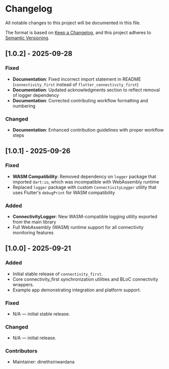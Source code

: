 # Changelog

All notable changes to this project will be documented in this file.

The format is based on [Keep a Changelog](https://keepachangelog.com/en/1.0.0/),
and this project adheres to [Semantic Versioning](https://semver.org/spec/v2.0.0.html).

## [1.0.2] - 2025-09-28

### Fixed
- **Documentation**: Fixed incorrect import statement in README (`connectivity_first` instead of `flutter_connectivity_first`)
- **Documentation**: Updated acknowledgments section to reflect removal of logger dependency
- **Documentation**: Corrected contributing workflow formatting and numbering

### Changed
- **Documentation**: Enhanced contribution guidelines with proper workflow steps

## [1.0.1] - 2025-09-26

### Fixed
- **WASM Compatibility**: Removed dependency on `logger` package that imported `dart:io`, which was incompatible with WebAssembly runtime
- Replaced `logger` package with custom `ConnectivityLogger` utility that uses Flutter's `debugPrint` for WASM compatibility

### Added
- **ConnectivityLogger**: New WASM-compatible logging utility exported from the main library
- Full WebAssembly (WASM) runtime support for all connectivity monitoring features

## [1.0.0] - 2025-09-21

### Added

- Initial stable release of `connectivity_first`.
- Core connectivity_first synchronization utilities and BLoC connectivity wrappers.
- Example app demonstrating integration and platform support.

### Fixed

- N/A — initial stable release.

### Changed

- N/A — initial release.

### Contributors

- Maintainer: dinethsiriwardana
